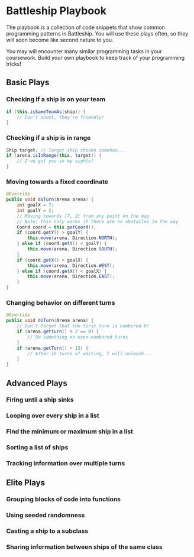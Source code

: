 # Battleship Playbook

The playbook is a collection of code snippets that show common programming patterns in Battleship. You will use these plays often, so they will soon become like second nature to you.

You may will encounter many similar programming tasks in your coursework. Build your own playbook to keep track of your programming tricks!

## Basic Plays

### Checking if a ship is on your team

```java
if (this.isSameTeamAs(ship)) {
	// Don't shoot, they're friendly!
}
```

### Checking if a ship is in range

```java
Ship target; // Target ship chosen somehow...
if (arena.isInRange(this, target)) {
	// I've got you in my sights!
}
```

### Moving towards a fixed coordinate

```java
@Override
public void doTurn(Arena arena) {
	int goalX = 7;
	int goalY = 2;
	// Moving towards (7, 2) from any point on the map
	// Note: this only works if there are no obstacles in the way
	Coord coord = this.getCoord();
	if (coord.getY() > goalY) {
		this.move(arena, Direction.NORTH);
	} else if (coord.getY() < goalY) {
		this.move(arena, Direction.SOUTH);
	}
	if (coord.getX() > goalX) {
		this.move(arena, Direction.WEST);
	} else if (coord.getX() < goalX) {
		this.move(arena, Direction.EAST);
	}
}
```

### Changing behavior on different turns

```java
@Override
public void doTurn(Arena arena) {
	// Don't forget that the first turn is numbered 0!
	if (arena.getTurn() % 2 == 0) {
		// Do something on even-numbered turns
	}
	if (arena.getTurn() > 15) {
		// After 15 turns of waiting, I will unleash...
	}
}
```

## Advanced Plays

### Firing until a ship sinks

### Looping over every ship in a list

### Find the minimum or maximum ship in a list

### Sorting a list of ships

### Tracking information over multiple turns

## Elite Plays

### Grouping blocks of code into functions

### Using seeded randomness

### Casting a ship to a subclass

### Sharing information between ships of the same class
